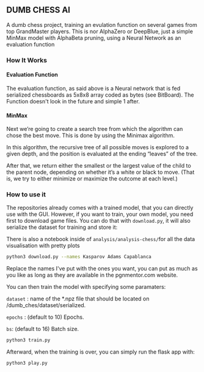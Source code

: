 ## DUMB CHESS AI

A dumb chess project, training an evulation function on several games from top GrandMaster players. This is nor AlphaZero or DeepBlue, just a simple MinMax model with AlphaBeta pruning, using a Neural Network as an evaluation function

### How It Works

#### Evaluation Function
The evaluation function, as said above is a Neural network that is fed serialized chessboards as 5x8x8 array coded as bytes (see BitBoard). The Function doesn't look in the future and simple 1 after.

#### MinMax
Next we’re going to create a search tree from which the algorithm can chose the best move. This is done by using the Minimax algorithm.

In this algorithm, the recursive tree of all possible moves is explored to a given depth, and the position is evaluated at the ending “leaves” of the tree.

After that, we return either the smallest or the largest value of the child to the parent node, depending on whether it’s a white or black to move. (That is, we try to either minimize or maximize the outcome at each level.)

### How to use it 
The repositories already comes with a trained model, that you can directly use with the GUI. However, if you want to train, your own model, you need first to download game files. You can do that with `download.py`, it will also serialize the dataset for training and store it:

There is also a notebook inside of `analysis/analysis-chess/`for all the data visualisation with pretty plots

``` bash
python3 download.py --names Kasparov Adams Capablanca
```
Replace the names I've put with the ones you want, you can put as much as you like as long as they are available in the pgnmentor.com website.

You can then train the model with specifying some paramaters:

`dataset` : name of the *.npz file that should be located on /dumb_ches/dataset/serialized.

`epochs`  : (default to 10) Epochs.

`bs`: (default to 16) Batch size.

```bash
python3 train.py
```

Afterward, when the training is over, you can simply run the flask app with:
``` bash
python3 play.py
```
